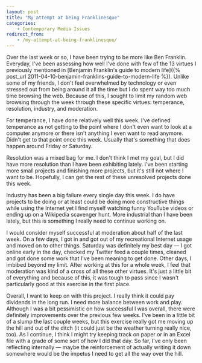 ```yaml
---
layout: post
title: "My attempt at being Franklinesque"
categories:
    - Contemporary Media Issues
redirect_from:
    - /my-attempt-at-being-franklinesque/
---
```


Over the last week or so, I have been trying to be more like Ben Franklin. Everyday, I've been assessing how well I've done with few of the 13 virtues I previously mentioned in [Benjamin Franklin's guide to modern life]({% post_url 2011-04-10-benjamin-franklins-guide-to-modern-life %}). Unlike some of my friends, I don't feel overwhelmed by technology or even stressed out from being around it all the time but I do spent way too much time browsing the web. Because of this, I sought to limit my random web browsing through the week through these specific virtues: temperance, resolution, industry, and moderation.

For temperance, I have done relatively well this week. I've defined temperance as not getting to the point where I don't even want to look at a computer anymore or there isn't anything I even want to read anymore. Didn't get to that point once this week. Usually that's something that does happen around Friday or Saturday.

Resolution was a mixed bag for me. I don't think I met my goal, but I did have more resolution than I have been exhibiting lately. I've been starting more small projects and finishing more projects, but it's still not where I want to be. Hopefully, I can get the rest of these unresolved projects done this week.

Industry has been a big failure every single day this week. I do have projects to be doing or at least could be doing more constructive things while using the Internet yet I find myself watching funny YouTube videos or ending up on a Wikipedia scavenger hunt. More industrial than I have been lately, but this is something I really need to continue working on.

I would consider myself successful at moderation about half of the last week. On a few days, I got in and got out of my recreational Internet usage and moved on to other things. Saturday was definitely my best day &mdash; I got online early in the day, checked my Twitter feed a couple times, cleaned and got done some work that I've been meaning to get done. Other days, I imbibed beyond my limit. After working at this for a whole week, I feel that moderation was kind of a cross of all these other virtues. It's just a little bit of everything and because of this, it was tough to pass since I wasn't particularly good at this exercise in the first place.

Overall, I want to keep on with this project. I really think it could pay dividends in the long run. I need more balance between work and play. Although I was a bit pessimistic on how successful I was overall, there were definitely improvements over the previous few weeks. I've been in a little bit of a slump the last couple weeks, but this exercise really got me moving up the hill and out of the ditch (it could just be the weather turning really nice, too). As I continue, I think I might try keeping track on paper or in an Excel file with a grade of some sort of how I did that day. So far, I've only been reflecting internally &mdash; maybe the reinforcement of actually writing it down somewhere would be the impetus I need to get all the way over the hill.

